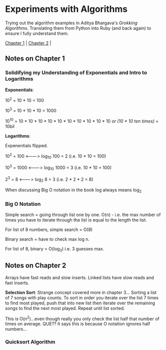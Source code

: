 # Experiments with Algorithms

Trying out the algorithm examples in Aditya Bhargava's *Grokking Algorithms*. Translating them from Python into Ruby (and back again) to ensure I fully understand them. 

[Chapter 1](#notes-on-chapter-1) | [Chapter 2](#notes-on-chapter-2) | 

## Notes on Chapter 1

### Solidifying my Understanding of Exponentials and Intro to Logarithms

**Exponentials**: 

10<sup>2</sup> = 10 * 10 = 100

10<sup>3</sup> = 10 * 10 * 10 = 1000

10<sup>10</sup> = 10 * 10 * 10 * 10 * 10 * 10 * 10 * 10 * 10 * 10  *or (10 * 10 ten times)* = 10bil

**Logarithms**:

Expenentials flipped. 

10<sup>2</sup> = 100 <---> log<sub>10</sub> 100 = 2 (i.e. 10 * 10 = 100)

10<sup>3</sup> = 1000 <---> log<sub>10</sub> 1000 = 3 (i.e. 10 * 10 = 100)

2<sup>3</sup> = 8 <---> log<sub>2</sub> 8 = 3 (i.e. 2 * 2 * 2 = 8)

When discussing Big O notation in the book log always means log<sub>2</sub> 

### Big O Notation 

Simple search = going through list one by one. O(n) - i.e. the max number of times you have to iterate through the list is equal to the length the list. 

For list of 8 numbers, simple search = O(8)

Binary search = have to check max log n. 

For list of 8, binary = O(log<sub>3</sub>) i.e. 3 guesses max. 

## Notes on Chapter 2

Arrays have fast reads and slow inserts. Linked lists have slow reads and fast inserts.

**Selection Sort**:
Strange concept covered more in chapter 3...
Sorting a list of 7 songs with play counts. To sort in order you iterate over the list 7 times to find most played, push that into new list then iterate over the remaining songs to find the next most played. Repeat until list sorted. 

This is O(n<sup>2</sup>)...even though really you only check the list half that number of times on average. QUE?? It says this is because O notation ignores half numbers...

### Quicksort Algorithm 
